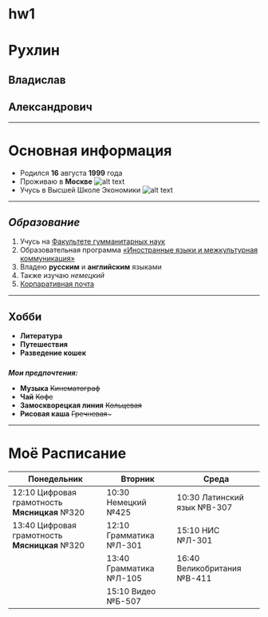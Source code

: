 # hw1
# Рухлин 
## Владислав
## Александрович
*** 
# Основная информация
* Родился **16** августа **1999** года 
* Проживаю в __Москве__ 
![alt text](https://i.ytimg.com/vi/xeKaN1q81ks/mqdefault.jpg "Moscow")
* Учусь в Высшей Школе Экономики 
![alt text](https://anderbotimg-a.akamaihd.net/winphone/icon/9nblggh3mqj6/image.png "ВШЭ")
___
## *Образование*
1. Учусь на [Факультете гумманитарных наук](https://hum.hse.ru/)
2. Образовательная программа [«Иностранные языки и межкультурная коммуникация»](https://www.hse.ru/ba/lang/)
3. Владею **русским** и **английским** языками
4. Также изучаю *немецкий* 
5. [Корпаративная почта](varukhlin@edu.hse.ru "varukhlin@edu.hse.ru")
---
## Хобби
* **Литература** 
* **Путешествия**
* **Разведение кошек**
###
__*Мои предпочтения:*__ 
* **Музыка** ~~Кинематограф~~
* **Чай** ~~Кофе~~
* **Замоскворецкая линия** ~~Кольцевая~~
* **Рисовая каша** ~~Гречневая~~~
___
# Моё Расписание
| Понедельник                                  | Вторник                 | Среда                       |                           
| -------------                                |-------------            | -----                       | 
| 12:10 Цифровая грамотность **Мясницкая** №320| 10:30 Немецкий №425     | 10:30 Латинский язык №B-307 |
| 13:40 Цифровая грамотность **Мясницкая** №320| 12:10 Грамматика №Л-301 | 15:10 НИС №Л-301            |
|                                              | 13:40 Грамматика №Л-105 | 16:40 Великобритания №В-411 |
|                                              | 15:10 Видео №Б-507      |                             |

   
